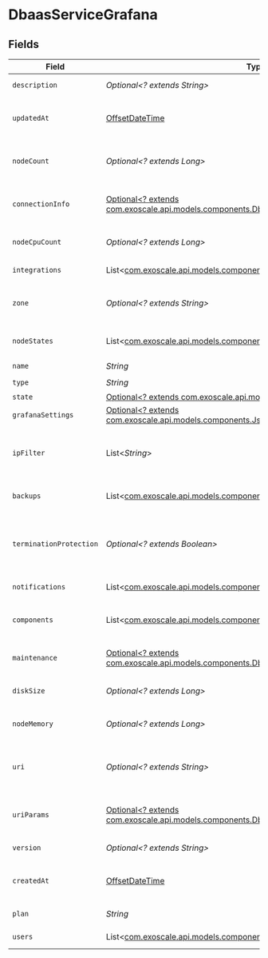 # DbaasServiceGrafana


## Fields

| Field                                                                                                                                                    | Type                                                                                                                                                     | Required                                                                                                                                                 | Description                                                                                                                                              |
| -------------------------------------------------------------------------------------------------------------------------------------------------------- | -------------------------------------------------------------------------------------------------------------------------------------------------------- | -------------------------------------------------------------------------------------------------------------------------------------------------------- | -------------------------------------------------------------------------------------------------------------------------------------------------------- |
| `description`                                                                                                                                            | *Optional<? extends String>*                                                                                                                             | :heavy_minus_sign:                                                                                                                                       | DbaaS service description                                                                                                                                |
| `updatedAt`                                                                                                                                              | [OffsetDateTime](https://docs.oracle.com/javase/8/docs/api/java/time/OffsetDateTime.html)                                                                | :heavy_minus_sign:                                                                                                                                       | Service last update timestamp (ISO 8601)                                                                                                                 |
| `nodeCount`                                                                                                                                              | *Optional<? extends Long>*                                                                                                                               | :heavy_minus_sign:                                                                                                                                       | Number of service nodes in the active plan                                                                                                               |
| `connectionInfo`                                                                                                                                         | [Optional<? extends com.exoscale.api.models.components.DbaasServiceGrafanaConnectionInfo>](../../models/components/DbaasServiceGrafanaConnectionInfo.md) | :heavy_minus_sign:                                                                                                                                       | Grafana connection information properties                                                                                                                |
| `nodeCpuCount`                                                                                                                                           | *Optional<? extends Long>*                                                                                                                               | :heavy_minus_sign:                                                                                                                                       | Number of CPUs for each node                                                                                                                             |
| `integrations`                                                                                                                                           | List<[com.exoscale.api.models.components.DbaasIntegration](../../models/components/DbaasIntegration.md)>                                                 | :heavy_minus_sign:                                                                                                                                       | Service integrations                                                                                                                                     |
| `zone`                                                                                                                                                   | *Optional<? extends String>*                                                                                                                             | :heavy_minus_sign:                                                                                                                                       | The zone where the service is running                                                                                                                    |
| `nodeStates`                                                                                                                                             | List<[com.exoscale.api.models.components.DbaasNodeState](../../models/components/DbaasNodeState.md)>                                                     | :heavy_minus_sign:                                                                                                                                       | State of individual service nodes                                                                                                                        |
| `name`                                                                                                                                                   | *String*                                                                                                                                                 | :heavy_check_mark:                                                                                                                                       | N/A                                                                                                                                                      |
| `type`                                                                                                                                                   | *String*                                                                                                                                                 | :heavy_check_mark:                                                                                                                                       | N/A                                                                                                                                                      |
| `state`                                                                                                                                                  | [Optional<? extends com.exoscale.api.models.components.EnumServiceState>](../../models/components/EnumServiceState.md)                                   | :heavy_minus_sign:                                                                                                                                       | N/A                                                                                                                                                      |
| `grafanaSettings`                                                                                                                                        | [Optional<? extends com.exoscale.api.models.components.JsonSchemaGrafana>](../../models/components/JsonSchemaGrafana.md)                                 | :heavy_minus_sign:                                                                                                                                       | N/A                                                                                                                                                      |
| `ipFilter`                                                                                                                                               | List<*String*>                                                                                                                                           | :heavy_minus_sign:                                                                                                                                       | Allowed CIDR address blocks for incoming connections                                                                                                     |
| `backups`                                                                                                                                                | List<[com.exoscale.api.models.components.DbaasServiceBackup](../../models/components/DbaasServiceBackup.md)>                                             | :heavy_minus_sign:                                                                                                                                       | List of backups for the service                                                                                                                          |
| `terminationProtection`                                                                                                                                  | *Optional<? extends Boolean>*                                                                                                                            | :heavy_minus_sign:                                                                                                                                       | Service is protected against termination and powering off                                                                                                |
| `notifications`                                                                                                                                          | List<[com.exoscale.api.models.components.DbaasServiceNotification](../../models/components/DbaasServiceNotification.md)>                                 | :heavy_minus_sign:                                                                                                                                       | Service notifications                                                                                                                                    |
| `components`                                                                                                                                             | List<[com.exoscale.api.models.components.DbaasServiceGrafanaComponents](../../models/components/DbaasServiceGrafanaComponents.md)>                       | :heavy_minus_sign:                                                                                                                                       | Service component information objects                                                                                                                    |
| `maintenance`                                                                                                                                            | [Optional<? extends com.exoscale.api.models.components.DbaasServiceMaintenance>](../../models/components/DbaasServiceMaintenance.md)                     | :heavy_minus_sign:                                                                                                                                       | Automatic maintenance settings                                                                                                                           |
| `diskSize`                                                                                                                                               | *Optional<? extends Long>*                                                                                                                               | :heavy_minus_sign:                                                                                                                                       | TODO UNIT disk space for data storage                                                                                                                    |
| `nodeMemory`                                                                                                                                             | *Optional<? extends Long>*                                                                                                                               | :heavy_minus_sign:                                                                                                                                       | TODO UNIT of memory for each node                                                                                                                        |
| `uri`                                                                                                                                                    | *Optional<? extends String>*                                                                                                                             | :heavy_minus_sign:                                                                                                                                       | URI for connecting to the service (may be absent)                                                                                                        |
| `uriParams`                                                                                                                                              | [Optional<? extends com.exoscale.api.models.components.DbaasServiceGrafanaUriParams>](../../models/components/DbaasServiceGrafanaUriParams.md)           | :heavy_minus_sign:                                                                                                                                       | service_uri parameterized into key-value pairs                                                                                                           |
| `version`                                                                                                                                                | *Optional<? extends String>*                                                                                                                             | :heavy_minus_sign:                                                                                                                                       | Grafana version                                                                                                                                          |
| `createdAt`                                                                                                                                              | [OffsetDateTime](https://docs.oracle.com/javase/8/docs/api/java/time/OffsetDateTime.html)                                                                | :heavy_minus_sign:                                                                                                                                       | Service creation timestamp (ISO 8601)                                                                                                                    |
| `plan`                                                                                                                                                   | *String*                                                                                                                                                 | :heavy_check_mark:                                                                                                                                       | Subscription plan                                                                                                                                        |
| `users`                                                                                                                                                  | List<[com.exoscale.api.models.components.DbaasServiceGrafanaUsers](../../models/components/DbaasServiceGrafanaUsers.md)>                                 | :heavy_minus_sign:                                                                                                                                       | List of service users                                                                                                                                    |
